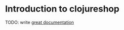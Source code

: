# Introduction to clojureshop

TODO: write [great documentation](http://jacobian.org/writing/what-to-write/)

